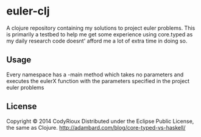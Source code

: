 # euler-clj

A clojure repository containing my solutions to project euler problems.
This is primarily a testbed to help me get some experience using core.typed
as my daily research code doesnt' afford me a lot of extra time in
doing so.

## Usage

Every namespace has a -main method which takes no parameters and executes
the eulerX function with the parameters specified in the project euler
problems

## License

Copyright © 2014 CodyRioux
Distributed under the Eclipse Public License, the same as Clojure.
http://adambard.com/blog/core-typed-vs-haskell/

